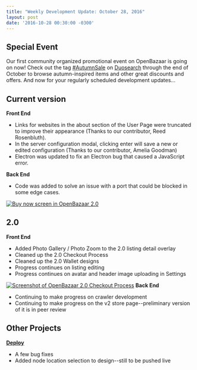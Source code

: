 ```yaml
---
title: "Weekly Development Update: October 28, 2016" 
layout: post
date: '2016-10-28 00:30:00 -0300'
---
```

        
Special Event
-------------

Our first community organized promotional event on OpenBazaar is going on now! Check out the tag [#AutumnSale](https://duosear.ch/?q=autumnsale) on [Duosearch](https://duosear.ch/) through the end of October to browse autumn-inspired items and other great discounts and offers. And now for your regularly scheduled development updates...

Current version
---------------

**Front End**

*   Links for websites in the about section of the User Page were truncated to improve their appearance (Thanks to our contributor, Reed Rosenbluth).
*   In the server configuration modal, clicking enter will save a new or edited configuration (Thanks to our contributor, Amelia Goodman)
*   Electron was updated to fix an Electron bug that caused a JavaScript error.

**Back End**

*   Code was added to solve an issue with a port that could be blocked in some edge cases.

[![Buy now screen in OpenBazaar 2.0](Screen-Shot-2016-10-28-at-1.21.54-PM.png)](https://blog.openbazaar.org/wp-content/uploads/2016/10/Screen-Shot-2016-10-28-at-1.21.54-PM.png)

2.0
---

**Front End**

*   Added Photo Gallery / Photo Zoom to the 2.0 listing detail overlay
*   Cleaned up the 2.0 Checkout Process
*   Cleaned up the 2.0 Wallet designs
*   Progress continues on listing editing
*   Progress continues on avatar and header image uploading in Settings

[![Screenshot of OpenBazaar 2.0 Checkout Process ](Screen-Shot-2016-10-28-at-1.24.33-PM.png)](https://blog.openbazaar.org/wp-content/uploads/2016/10/Screen-Shot-2016-10-28-at-1.24.33-PM.png) **Back End**

*   Continuing to make progress on crawler development
*   Continuing to make progress on the v2 store page--preliminary version of it is in peer review

Other Projects
--------------

**[Deploy](http://deploy.ob1.io)**

*   A few bug fixes
*   Added node location selection to design--still to be pushed live